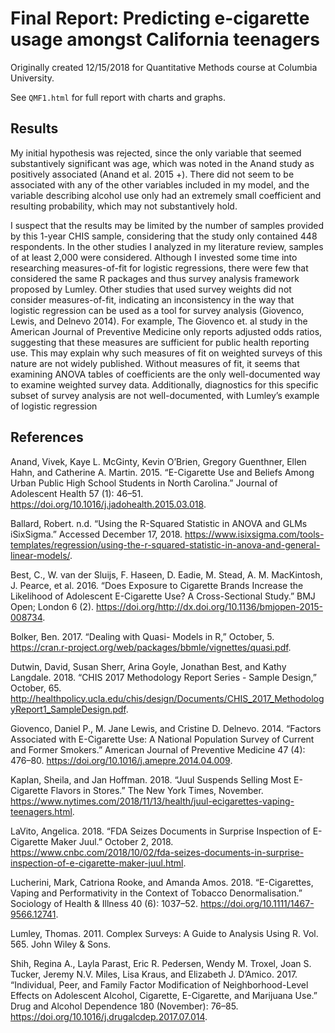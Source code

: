 # Final Report: Predicting e-cigarette usage amongst California teenagers

Originally created 12/15/2018 for Quantitative Methods course at Columbia University.

See `QMF1.html` for full report with charts and graphs.

## Results
My initial hypothesis was rejected, since the only variable that seemed substantively significant was age, which was noted in the Anand study as positively associated (Anand et al. 2015 +). There did not seem to be associated with any of the other variables included in my model, and the variable describing alcohol use only had an extremely small coefficient and resulting probability, which may not substantively hold.

I suspect that the results may be limited by the number of samples provided by this 1-year CHIS sample, considering that the study only contained 448 respondents. In the other studies I analyzed in my literature review, samples of at least 2,000 were considered. Although I invested some time into researching measures-of-fit for logistic regressions, there were few that considered the same R packages and thus survey analysis framework proposed by Lumley. Other studies that used survey weights did not consider measures-of-fit, indicating an inconsistency in the way that logistic regression can be used as a tool for survey analysis (Giovenco, Lewis, and Delnevo 2014). For example, The Giovenco et. al study in the American Journal of Preventive Medicine only reports adjusted odds ratios, suggesting that these measures are sufficient for public health reporting use. This may explain why such measures of fit on weighted surveys of this nature are not widely published. Without measures of fit, it seems that examining ANOVA tables of coefficients are the only well-documented way to examine weighted survey data. Additionally, diagnostics for this specific subset of survey analysis are not well-documented, with Lumley’s example of logistic regression



## References

Anand, Vivek, Kaye L. McGinty, Kevin O’Brien, Gregory Guenthner, Ellen Hahn, and Catherine A. Martin. 2015. “E-Cigarette Use and Beliefs Among Urban Public High School Students in North Carolina.” Journal of Adolescent Health 57 (1): 46–51. https://doi.org/10.1016/j.jadohealth.2015.03.018.

Ballard, Robert. n.d. “Using the R-Squared Statistic in ANOVA and GLMs iSixSigma.” Accessed December 17, 2018. https://www.isixsigma.com/tools-templates/regression/using-the-r-squared-statistic-in-anova-and-general-linear-models/.

Best, C., W. van der Sluijs, F. Haseen, D. Eadie, M. Stead, A. M. MacKintosh, J. Pearce, et al. 2016. “Does Exposure to Cigarette Brands Increase the Likelihood of Adolescent E-Cigarette Use? A Cross-Sectional Study.” BMJ Open; London 6 (2). https://doi.org/http://dx.doi.org/10.1136/bmjopen-2015-008734.

Bolker, Ben. 2017. “Dealing with Quasi- Models in R,” October, 5. https://cran.r-project.org/web/packages/bbmle/vignettes/quasi.pdf.

Dutwin, David, Susan Sherr, Arina Goyle, Jonathan Best, and Kathy Langdale. 2018. “CHIS 2017 Methodology Report Series - Sample Design,” October, 65. http://healthpolicy.ucla.edu/chis/design/Documents/CHIS_2017_MethodologyReport1_SampleDesign.pdf.

Giovenco, Daniel P., M. Jane Lewis, and Cristine D. Delnevo. 2014. “Factors Associated with E-Cigarette Use: A National Population Survey of Current and Former Smokers.” American Journal of Preventive Medicine 47 (4): 476–80. https://doi.org/10.1016/j.amepre.2014.04.009.

Kaplan, Sheila, and Jan Hoffman. 2018. “Juul Suspends Selling Most E-Cigarette Flavors in Stores.” The New York Times, November. https://www.nytimes.com/2018/11/13/health/juul-ecigarettes-vaping-teenagers.html.

LaVito, Angelica. 2018. “FDA Seizes Documents in Surprise Inspection of E-Cigarette Maker Juul.” October 2, 2018. https://www.cnbc.com/2018/10/02/fda-seizes-documents-in-surprise-inspection-of-e-cigarette-maker-juul.html.

Lucherini, Mark, Catriona Rooke, and Amanda Amos. 2018. “E-Cigarettes, Vaping and Performativity in the Context of Tobacco Denormalisation.” Sociology of Health & Illness 40 (6): 1037–52. https://doi.org/10.1111/1467-9566.12741.

Lumley, Thomas. 2011. Complex Surveys: A Guide to Analysis Using R. Vol. 565. John Wiley & Sons.

Shih, Regina A., Layla Parast, Eric R. Pedersen, Wendy M. Troxel, Joan S. Tucker, Jeremy N.V. Miles, Lisa Kraus, and Elizabeth J. D’Amico. 2017. “Individual, Peer, and Family Factor Modification of Neighborhood-Level Effects on Adolescent Alcohol, Cigarette, E-Cigarette, and Marijuana Use.” Drug and Alcohol Dependence 180 (November): 76–85. https://doi.org/10.1016/j.drugalcdep.2017.07.014.
